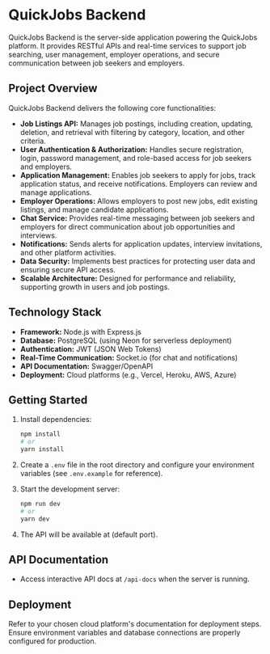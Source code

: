 # QuickJobs Backend

QuickJobs Backend is the server-side application powering the QuickJobs platform. It provides RESTful APIs and real-time services to support job searching, user management, employer operations, and secure communication between job seekers and employers.

## Project Overview

QuickJobs Backend delivers the following core functionalities:

- **Job Listings API:** Manages job postings, including creation, updating, deletion, and retrieval with filtering by category, location, and other criteria.
- **User Authentication & Authorization:** Handles secure registration, login, password management, and role-based access for job seekers and employers.
- **Application Management:** Enables job seekers to apply for jobs, track application status, and receive notifications. Employers can review and manage applications.
- **Employer Operations:** Allows employers to post new jobs, edit existing listings, and manage candidate applications.
- **Chat Service:** Provides real-time messaging between job seekers and employers for direct communication about job opportunities and interviews.
- **Notifications:** Sends alerts for application updates, interview invitations, and other platform activities.
- **Data Security:** Implements best practices for protecting user data and ensuring secure API access.
- **Scalable Architecture:** Designed for performance and reliability, supporting growth in users and job postings.

## Technology Stack

- **Framework:** Node.js with Express.js
- **Database:** PostgreSQL (using Neon for serverless deployment)
- **Authentication:** JWT (JSON Web Tokens)
- **Real-Time Communication:** Socket.io (for chat and notifications)
- **API Documentation:** Swagger/OpenAPI
- **Deployment:** Cloud platforms (e.g., Vercel, Heroku, AWS, Azure)

## Getting Started

1. Install dependencies:

   ```bash
   npm install
   # or
   yarn install
   ```

2. Create a `.env` file in the root directory and configure your environment variables (see `.env.example` for reference).

3. Start the development server:

   ```bash
   npm run dev
   # or
   yarn dev
   ```

4. The API will be available at (default port).

## API Documentation

- Access interactive API docs at `/api-docs` when the server is running.

<!-- - [Swagger Documentation](https://swagger.io/docs/) -->

## Deployment

Refer to your chosen cloud platform's documentation for deployment steps. Ensure environment variables and database connections are properly configured for production.
